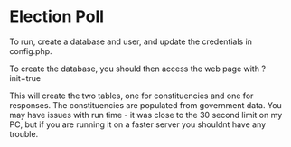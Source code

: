 # Election Poll

To run, create a database and user, and update the credentials in config.php.

To create the database, you should then access the web page with ?init=true

This will create the two tables, one for constituencies and one for responses. The constituencies are
populated from government data. You may have issues with run time - it was close to the 30 second limit
on my PC, but if you are running it on a faster server you shouldnt have any trouble.
